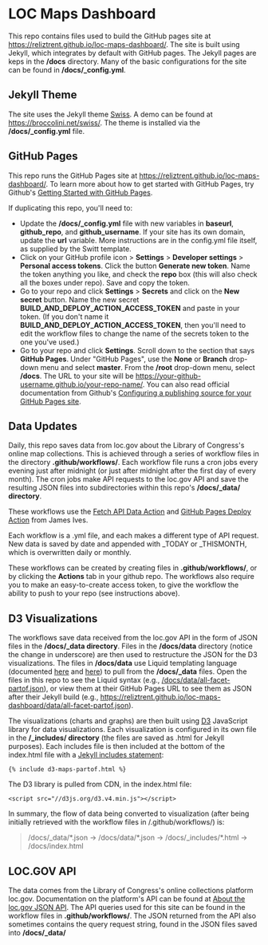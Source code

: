 # LOC Maps Dashboard

This repo contains files used to build the GitHub pages site at https://reliztrent.github.io/loc-maps-dashboard/. The site is built using Jekyll, which integrates by default with GitHub pages. The Jekyll pages are keps in the **/docs** directory. Many of the basic configurations for the site can be found in **/docs/\_config.yml**. 

## Jekyll Theme

The site uses the Jekyll theme [Swiss](https://github.com//broccolini/swiss). A demo can be found at https://broccolini.net/swiss/. The theme is installed via the **/docs/\_config.yml** file.

## GitHub Pages

This repo runs the GitHub Pages site at https://reliztrent.github.io/loc-maps-dashboard/. To learn more about how to get started with GitHub Pages, try Github's [Getting Started with GitHub Pages](https://guides.github.com/features/pages/). 

If duplicating this repo, you'll need to:

- Update the **/docs/\_config.yml** file with new variables in **baseurl**, **github_repo**, and **github_username**. If your site has its own domain, update the **url** variable. More instructions are in the config.yml file itself, as supplied by the Switt template. 
- Click on your GitHub profile icon > **Settings** > **Developer settings** > **Personal access tokens**. Click the button **Generate new token**. Name the token anything you like, and check the **repo** box (this will also check all the boxes under repo). Save and copy the token. 
- Go to your repo and click **Settings** > **Secrets** and click on the **New secret** button. Name the new secret **BUILD_AND_DEPLOY_ACTION_ACCESS_TOKEN** and paste in your token. (If you don't name it **BUILD_AND_DEPLOY_ACTION_ACCESS_TOKEN**, then you'll need to edit the workflow files to change the name of the secrets token to the one you've used.)
- Go to your repo and click **Settings**. Scroll down to the section that says **GitHub Pages**. Under "GitHub Pages", use the **None** or **Branch** drop-down menu and select **master**. From the **/root** drop-down menu, select **/docs**. The URL to your site will be https://your-github-username.github.io/your-repo-name/. You can also read official documentation from Github's [Configuring a publishing source for your GitHub Pages site](https://docs.github.com/en/github/working-with-github-pages/configuring-a-publishing-source-for-your-github-pages-site).

## Data Updates

Daily, this repo saves data from loc.gov about the Library of Congress's online map collections. This is achieved through a series of workflow files in the directory **.github/workflows/**. Each workflow file runs a cron jobs every evening just after midnight (or just after midnight after the first day of every month). The cron jobs make API requests to the loc.gov API and save the resulting JSON files into subdirectories within this repo's **/docs/\_data/ directory**.  

These workflows use the [Fetch API Data Action](https://github.com//JamesIves/fetch-api-data-action) and [GitHub Pages Deploy Action](https://github.com/JamesIves/github-pages-deploy-action) from James Ives.

Each workflow is a .yml file, and each makes a different type of API request. New data is saved by date and appended with \_TODAY or \_THISMONTH, which is overwritten daily or monthly.

These workflows can be created by creating files in **.github/workflows/**, or by clicking the **Actions** tab in your github repo. The workflows also require you to make an easy-to-create access token, to give the workflow the ability to push to your repo (see instructions above).

## D3 Visualizations
 
The workflows save data received from the loc.gov API in the form of JSON files in the **/docs/\_data directory**. Files in the **/docs/data** directory (notice the change in underscore) are then used to restructure the JSON for the D3 visualizations. The files in **/docs/data** use Liquid templating language (documented [here](https://jekyllrb.com/docs/liquid/) and [here](https://shopify.github.io/liquid/)) to pull from the **/docs/\_data** files. Open the files in this repo to see the Liquid syntax (e.g., [/docs/data/all-facet-partof.json](/docs/data/all-facet-partof.json)), or view them at their GitHub Pages URL to see them as JSON after their Jekyll build (e.g., https://reliztrent.github.io/loc-maps-dashboard/data/all-facet-partof.json).

The visualizations (charts and graphs) are then built using [D3](https://github.com/d3/d3/wiki) JavaScript library for data visualizations. Each visualization is configured in its own file in the **/\_includes/ directory** (the files are saved as .html for Jekyll purposes). Each includes file is then included at the bottom of the index.html file with a [Jekyll includes statement](https://jekyllrb.com/docs/includes/): 

```
{% include d3-maps-partof.html %}
```

The D3 library is pulled from CDN, in the index.html file:

```
<script src="//d3js.org/d3.v4.min.js"></script>
```

In summary, the flow of data being converted to visualization (after being initially retrieved with the workflow files in /.github/workflows/) is:

> /docs/\_data/\*.json &rarr; /docs/data/\*.json &rarr; /docs/\_includes/\*.html &rarr; /docs/index.html

## LOC.GOV API

The data comes from the Library of Congress's online collections platform loc.gov. Documentation on the platform's API can be found at [About the loc.gov JSON API](https://libraryofcongress.github.io/data-exploration/). The API queries used for this site can be found in the workflow files in **.github/workflows/**. The JSON returned from the API also sometimes contains the query request string, found in the JSON files saved into **/docs/_data/**